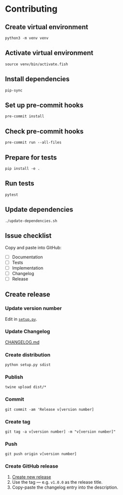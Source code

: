 # Contributing

## Create virtual environment

`python3 -m venv venv`

## Activate virtual environment

`source venv/bin/activate.fish`

## Install dependencies

`pip-sync`

## Set up pre-commit hooks

`pre-commit install`

## Check pre-commit hooks

`pre-commit run --all-files`

## Prepare for tests

`pip install -e .`

## Run tests

`pytest`

## Update dependencies

`./update-dependencies.sh`

## Issue checklist

Copy and paste into GitHub:

- [ ] Documentation
- [ ] Tests
- [ ] Implementation
- [ ] Changelog
- [ ] Release

## Create release

### Update version number

Edit in [`setup.py`](setup.py).

### Update Changelog

[CHANGELOG.md](CHANGELOG.md)

### Create distribution

`python setup.py sdist`

### Publish

`twine upload dist/*`

### Commit

`git commit -am 'Release v[version number]`

### Create tag

`git tag -a v[version number] -m "v[version number]"`

### Push

`git push origin v[version number]`

### Create GitHub release

1. [Create new release](https://github.com/yhoiseth/python-prediction-scorer/releases/new)
2. Use the tag — e.g. `v1.0.0` as the release title.
3. Copy-paste the changelog entry into the description.
